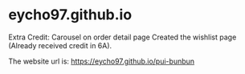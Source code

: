 # eycho97.github.io

Extra Credit:
Carousel on order detail page
Created the wishlist page (Already received credit in 6A).

The website url is:
https://eycho97.github.io/pui-bunbun
